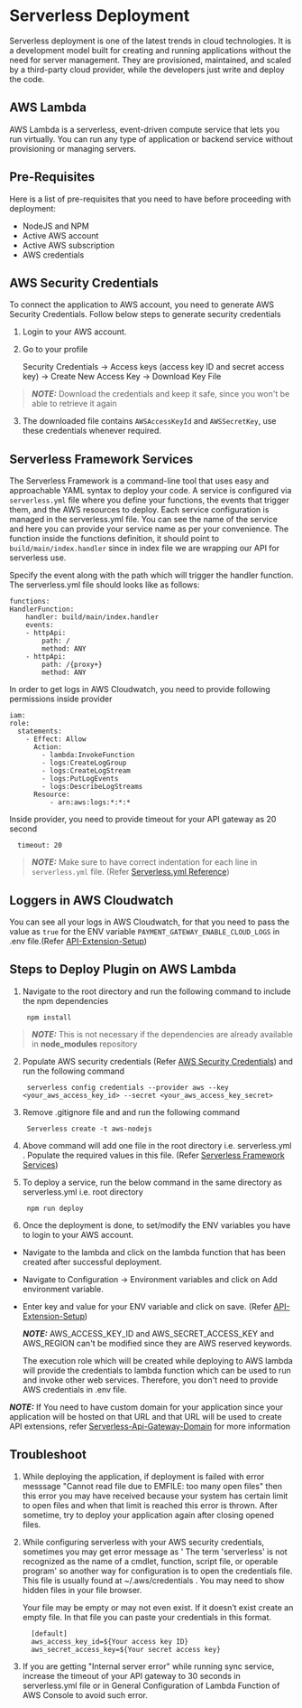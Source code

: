 # Serverless Deployment

Serverless deployment is one of the latest trends in cloud technologies. It is a development model built for creating and running applications without the need for server management. They are provisioned, maintained, and scaled by a third-party cloud provider, while the developers just write and deploy the code.

## AWS Lambda

AWS Lambda is a serverless, event-driven compute service that lets you run virtually. You can run any type of application or backend service without provisioning or managing servers.

## Pre-Requisites

Here is a list of pre-requisites that you need to have before proceeding with deployment:

- NodeJS and NPM
- Active AWS account
- Active AWS subscription
- AWS credentials

## AWS Security Credentials

To connect the application to AWS account, you need to generate AWS Security Credentials. Follow below steps to generate security credentials

1. Login to your AWS account.

2. Go to your profile

   Security Credentials -> Access keys (access key ID and secret access key) -> Create New Access Key -> Download Key File

> **_NOTE:_** Download the credentials and keep it safe, since you won't be able to retrieve it again

3. The downloaded file contains `AWSAccessKeyId` and `AWSSecretKey`, use these credentials whenever required.

## Serverless Framework Services

The Serverless Framework is a command-line tool that uses easy and approachable YAML syntax to deploy your code. A service is configured via `serverless.yml` file where you define your functions, the events that trigger them, and the AWS resources to deploy. Each service configuration is managed in the serverless.yml file. You can see the name of the service and here you can provide your service name as per your convenience. The function inside the functions definition, it should point to `build/main/index.handler` since in index file we are wrapping our API for serverless use.

Specify the event along with the path which will trigger the handler function.
The serverless.yml file should looks like as follows:

    functions:
    HandlerFunction:
        handler: build/main/index.handler
        events:
        - httpApi:
            path: /
            method: ANY
        - httpApi:
            path: /{proxy+}
            method: ANY

In order to get logs in AWS Cloudwatch, you need to provide following permissions inside provider

    iam:
    role:
      statements:
        - Effect: Allow
          Action:
            - lambda:InvokeFunction
            - logs:CreateLogGroup
            - logs:CreateLogStream
            - logs:PutLogEvents
            - logs:DescribeLogStreams
          Resource:
              - arn:aws:logs:*:*:*

Inside provider, you need to provide timeout for your API gateway as 20 second 
 
      timeout: 20

> **_NOTE:_** Make sure to have correct indentation for each line in `serverless.yml` file. (Refer [Serverless.yml Reference](https://www.serverless.com/framework/docs/providers/aws/guide/serverless.yml))

## Loggers in AWS Cloudwatch

You can see all your logs in AWS Cloudwatch, for that you need to pass the value as `true` for the ENV variable `PAYMENT_GATEWAY_ENABLE_CLOUD_LOGS` in .env file.(Refer [API-Extension-Setup](API-Extension-Setup.md))

## Steps to Deploy Plugin on AWS Lambda

1.  Navigate to the root directory and run the following command to include the npm dependencies

         npm install

> **_NOTE:_** This is not necessary if the dependencies are already available in <b>node_modules</b> repository

2.  Populate AWS security credentials (Refer [AWS Security Credentials](#aws-security-credentials)) and run the following command

         serverless config credentials --provider aws --key <your_aws_access_key_id> --secret <your_aws_access_key_secret>

3.  Remove .gitignore file and and run the following command

         Serverless create -t aws-nodejs

4.  Above command will add one file in the root directory i.e. serverless.yml . Populate the required values in this file. (Refer [Serverless Framework Services](#serverless-framework-services))

5.  To deploy a service, run the below command in the same directory as serverless.yml i.e. root directory

         npm run deploy

6.  Once the deployment is done, to set/modify the ENV variables you have to login to your AWS account.
- Navigate to the lambda and click on the lambda function that has been created after successful deployment.
- Navigate to Configuration -> Environment variables and click on Add environment variable.
- Enter key and value for your ENV variable and click on save. (Refer [API-Extension-Setup](API-Extension-Setup.md))
   
    **_NOTE:_** AWS_ACCESS_KEY_ID and AWS_SECRET_ACCESS_KEY and AWS_REGION can't be modified since they are AWS reserved keywords.
    
    The execution role which will be created while deploying to AWS lambda will provide the credentials to lambda function which can be used to run and invoke other web services. Therefore, you don't need to provide AWS credentials in .env file.

 **_NOTE:_** If You need to have custom domain for your application since your application will be hosted on that URL and that URL will be used to create API extensions, refer  [Serverless-Api-Gateway-Domain](https://www.serverless.com/blog/serverless-api-gateway-domain/) for more information

## Troubleshoot

1.  While deploying the application, if deployment is failed with error messsage "Cannot read file due to EMFILE: too many open files" then this error you may have received because your system has certain limit to open files and when that limit is reached this error is thrown. After sometime, try to deploy your application again after closing opened files.

2.  While configuring serverless with your AWS security credentials, sometimes you may get error message as ' The term 'serverless' is not recognized as the name of a cmdlet, function, script file, or operable program' so another way for configuration is to open the credentials file. This file is usually found at ~/.aws/credentials . You may need to show hidden files in your file browser.

    Your file may be empty or may not even exist. If it doesn’t exist create an empty file. In that file you can paste your credentials in this format.

          [default]
          aws_access_key_id=${Your access key ID}
          aws_secret_access_key=${Your secret access key}

3. If you are getting "Internal server error" while running sync service, increase the timeout of your API gateway to 30 seconds in serverless.yml file or in General Configuration of Lambda Function of AWS Console to avoid such error.
